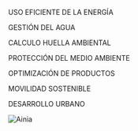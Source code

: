 USO EFICIENTE DE LA ENERGÍA


GESTIÓN DEL AGUA


CALCULO HUELLA AMBIENTAL


PROTECCIÓN DEL MEDIO AMBIENTE


OPTIMIZACIÓN DE PRODUCTOS


MOVILIDAD SOSTENIBLE


DESARROLLO URBANO 

![Ainia](https://www.ainia.com/ainia-news/10-acciones-empresas-reducir-impacto-ambiental)

